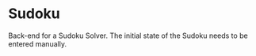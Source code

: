 # Sudoku
Back-end for a Sudoku Solver. The initial state of the Sudoku needs to be entered manually.
